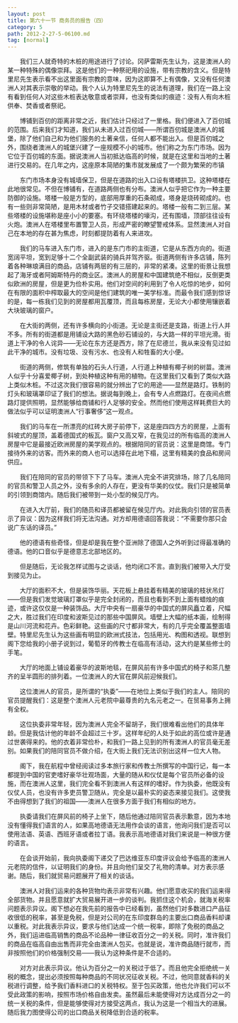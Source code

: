 ```yaml
---
layout: post
title: 第六十一节 商务员的报告（四）
category: 5
path: 2012-2-27-5-06100.md
tag: [normal]
---
```


　　我们三人就奇特的木桩的用途进行了讨论。冈萨雷斯先生认为，这是澳洲人的某一种特殊的偶像崇拜。这是他们的一种祭祀用的设施，带有宗教的含义。但是特里尼先生表示看不出这里面有宗教的意味，因为这即算不上有偶像，又没有任何澳洲人对其表示崇敬的举动。我个人认为特里尼先生的说法有道理，我们在一路上没有看到任何人对这些木桩表达敬意或者崇拜，也没有类似的痕迹：没有人有向木桩供奉、焚香或者祭祀。

　　博铺到百仞的距离非常之近，我们估计只经过了一里格。我们便进入了百仞城的范围。后来我们才知道，我们从未进入过百仞城——所谓百仞城是澳洲人的城堡，除了他们自己和为他们服务的土著亲信，任何人都不能出入。但是百仞城之外，围绕者澳洲人的城堡兴建了一座规模不小的城市。他们称之为东门市场。因为它位于百仞城的东面。据说澳洲人当初抵达临高的时候，就是在这里和当地的土著进行交易的。在几年之内，这座原本简陋的集市就发展成了一个颇为繁荣的市镇

　　东门市场本身没有城墙保卫，但是在道路的出入口设有塔楼拱卫。这种塔楼在此地很常见。不但在博铺有，在道路两侧也有分布。澳洲人似乎把它作为一种主要防御的设施。塔楼一般是方型的，底部用厚重的石条砌成，塔身是烧砖砌成的。也有一些则非常简陋，是用木材或者竹子交错搭建起来的。塔楼一般有二到三层。某些塔楼的设施堪称是座小小的要塞。有环绕塔楼的壕沟，还有围墙，顶部往往设有火炮。澳洲人在塔楼里布置警卫人员，形成严密的瞭望警戒体系。显然澳洲人对自己在本地的存在甚为焦虑，时刻都提防着有人来进攻。

　　我们的马车进入东门市，进入的是东门市的主街道，它是从东西方向的。街道宽阔平坦，宽到足够十二个全副武装的骑兵并驾齐驱。街道两侧有许多店铺，陈列着各种琳琅满目的商品，店铺有两层的有三层的，非常的紧凑。这里的街景让我想起了海牙或者阿姆斯特丹的商业区。澳洲人的房屋和中国建筑绝不相似，反倒更类似欧洲的房屋，但是更为俭朴实用。他们对空间的利用到了令人吃惊的地步，如何在有限的面积中榨取最大的空间是他们建筑的唯一美学标准。而最令我们感到惊讶的是，每一栋我们见到的房屋都用瓦覆顶，而且每栋房屋，无论大小都使用镶嵌着大块玻璃的窗户。

　　在大街的两侧，还有许多横向的小街道。无论是主街还是支路，街道上行人并不多。所有的街道都是用铺设大路的黑色砂石铺设的，与大路一样的平坦光滑。街道上干净的令人诧异——无论在东方还是西方，除了在尼德兰，我从来没有见过如此干净的城市。没有垃圾、没有污水、也没有人和牲畜的大小便。

　　街道的两侧，修筑有单独的石头人行道，人行道上种植有椰子树的树苗。澳洲人似乎十分喜爱椰子树，到处种植这种有用的植物。在这里我们又看到了类似大路上类似木桩。不过这次我们很容易的就分辨出了它的用途——显然是路灯。铁制的灯头和玻璃罩印证了我们的想法。据说每到晚上，会有专人点燃路灯。在夜间点燃路灯提供照明，显然能够给商铺和行人足够的安全。然而他们使用这样耗费巨大的做法似乎可以证明澳洲人“行事奢侈”这一观点。

　　我们的马车在一所漂亮的红砖大房子前停下，这是座四四方方的房屋，上面有斜坡式的屋顶，盖着德国式的板瓦。窗户又高又窄，在我见过的所有临高的澳洲人房屋中它是最接近欧洲房屋的美学观点的。根据陪同的官员说：这里是商馆。专门接待外来的访客。而外来的商人也可以选择在此地下榻，这里有精美的食品和房间供应。

　　我们在陪同的官员的带领下下了马车。澳洲人完全不讲究排场，除了几名陪同的官员和警卫人员之外，没有多余的人存在，更没有华美的仪仗。我们只是被简单的引领到商馆内。随后我们被带到一处小型的候见厅内。

　　在进入大厅前，我们的随员和译员都被留在候见厅内。对此我向引领的官员表示了异议：因为这样我们将无法沟通。对方却用德语回答我说：“不需要你那只会说广东话的译员。”

　　他的德语有些奇怪，但是却是我在整个亚洲除了德国人之外听到过得最准确的德语。他的口音似乎是德意志北部地区的。

　　但是随后，无论我怎样试图与之谈话，他均闭口不言。直到我们被带入大厅受到接见为止。

　　大厅的面积不大，但是装饰华丽。天花板上悬挂着有精美的玻璃的枝状吊灯——但是我们发觉玻璃灯罩似乎是完全封闭的，而且也看到不到上面有蜡烛的痕迹，或许这仅仅是一种装饰品。大厅中央有一扇豪华的中国式的屏风矗立着，尺幅之大，胜过我们在印度和波斯见过的那些中国屏风。墙壁上大幅的纸本画，绘制得是山川河流和花卉。色彩鲜艳。这些画的尺寸都非常大，有的几乎完全覆盖整面墙壁。特里尼先生认为这些画有明显的欧洲式技法，包括用光、构图和透视。联想到阁下您给我的小册子说到过，葡萄牙的传教士在临高有活动，这大约是某些修士的手笔。

　　大厅的地面上铺设着豪华的波斯地毯，在屏风前有许多中国式的椅子和茶几整齐的呈半圆形的排列着。一位澳洲人的大官在屏风前迎候我们。

　　这位澳洲人的官员，是所谓的“执委”——在地位上类似于我们的主人。陪同的官员提醒我们：这是整个澳洲人元老院中最尊贵的九名元老之一。在贸易事务上拥有全权。

　　这位执委非常年轻，因为澳洲人完全不留胡子，我们很难看出他们的具体年龄。但是我估计他的年龄不会超过三十岁。这样年纪的人处于如此的高位或许是通过世袭得来的。他的衣着非常俭朴，和我们一路上见到的所有澳洲人的官员毫无差别。如果我们的陪同官员不做介绍，在大街上我们无法识别出这样一位大人物。

　　阁下，我在航程中曾经阅读过多本旅行家和传教士所撰写的中国行记，每一本都提到中国的官吏嗜好豪华壮观场面，大量的随从和仪仗是每个官员所必备的设施，而在澳洲人这里，我们完全看不到澳洲人有这样的嗜好。作为执委，他既没有仪仗人员，也没有许多吏员警卫随从，完全是以最朴实的姿态来接见我们。这使我不由得想到了我们的祖国——澳洲人在很多方面于我们有相似的地方。

　　执委请我们在屏风前的椅子上坐下，随后他通过陪同官员表示歉意，因为本地没有懂得我们语言的人，如果高地德语无法用作会谈的语言，他询问我们是否可以使用法语、英语、西班牙语或者拉丁语。我表示高地德语对我们来说是一种很方便的语言。

　　在会谈开始前，我向执委阁下递交了巴达维亚东印度评议会给予临高的澳洲人元老院的信件，以证明我们的身份。并且向他们呈交了礼物的清单。对方表示感谢。随后，我们就贸易问题展开了相关的谈话。

　　澳洲人对我们运来的各种货物均表示非常有兴趣。他们愿意收买的我们运来得全部货物。并且愿意就扩大贸易展开进一步的谈判。我抓住这个机会，就海关税率问题表示异议。阁下想必在我先前的报告中已经看到，虽然他们对多数进口产品征收很低的税率，甚至是免税，但是对公司的在东印度群岛的主要出口商品香料却课以重税。对此我表示异议，要求与他们达成一个统一税率，即除了免税的商品之外，我们运进临高销售的商品不论品种一律征收百分之一的关税。同时，准许我们的商品在临高自由出售而非完全由澳洲人包买。也就是说，准许商品随行就市，而非按照他们的价格强制交易——我认为这种条件是不合适的。

　　对方对此表示异议。他认为百分之一的关税过于低了。而且他完全拒绝统一关税的概念，提出必须按照每种商品的不同状况征收关税。不过，他同意就香料的关税进行调整，给予我们香料进口的关税特权。至于包买政策，他也允许我们可以不受此政策的影响，按照市场价格自由发卖。虽然最后未能使得对方达成百分之一的统一关税的条件，但是能够使得对方接受这两点，我认为这是一个相当大的进展。随后我力图使得公司的出口商品关税降低到合适的税率。
